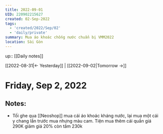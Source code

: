 ```yaml
---
title: 2022-09-01
UID: 220902215627
created: 02-Sep-2022
tags:
  - 'created/2022/Sep/02'
  - 'daily/private'
summary: Mua áo khoác chống nước chuẩn bị VMM2022
location: Sài Gòn
---
```


up:: [[Daily notes]]

[[2022-08-31|<- Yesterday]] | [[2022-09-02|Tomorrow ->]]
# Friday, Sep 2, 2022

## Notes:
- Tối ghe qua [[Neoshop]] mua cái áo khoác kháng nước, lại mua một cái y chang lần trước mua nhưng màu cam. Tiện mua thêm cái quần giá 290K giảm giá 20% còn tầm 230k


